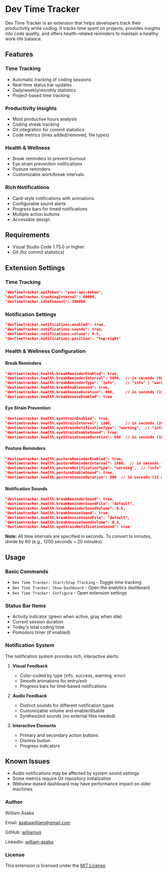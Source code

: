 # Dev Time Tracker

Dev Time Tracker is an extension that helps developers track their productivity while coding. It tracks time spent on projects, provides insights into code quality, and offers health-related reminders to maintain a healthy work-life balance.

## Features

### Time Tracking
- Automatic tracking of coding sessions
- Real-time status bar updates
- Daily/weekly/monthly statistics
- Project-based time tracking

### Productivity Insights
- Most productive hours analysis
- Coding streak tracking
- Git integration for commit statistics
- Code metrics (lines added/removed, file types)

### Health & Wellness
- Break reminders to prevent burnout
- Eye strain prevention notifications
- Posture reminders
- Customizable work/break intervals

### Rich Notifications
- Card-style notifications with animations
- Configurable sound alerts
- Progress bars for timed notifications
- Multiple action buttons
- Accessible design

## Requirements

- Visual Studio Code 1.75.0 or higher
- Git (for commit statistics)

## Extension Settings

### Time Tracking
<!-- "devTimeTracker.apiUrl": "https://your-api-url.com", -->
```json
"devTimeTracker.apiToken": "your-api-token",
"devTimeTracker.trackingInterval": 60000,
"devTimeTracker.idleTimeout": 300000
```

### Notification Settings
```json
"devTimeTracker.notifications.enabled": true,
"devTimeTracker.notifications.sounds": true,
"devTimeTracker.notifications.volume": 0.5,
"devTimeTracker.notifications.position": "top-right"
```

### Health & Wellness Configuration

#### Break Reminders
```json
"devtimetracker.health.breakReminderEnabled": true,
"devtimetracker.health.breakReminderInterval": 3600,  // in seconds (60 minutes)
"devtimetracker.health.breakReminderType": "info",    // "info" | "warning" | "error" | "none"
"devtimetracker.health.breakEnableSound": true,
"devtimetracker.health.breakSnoozeDuration": 900,     // in seconds (15 minutes)
"devtimetracker.health.breakSnoozeEnabled": true
```

#### Eye Strain Prevention
```json
"devtimetracker.health.eyeStrainEnabled": true,
"devtimetracker.health.eyeStrainInterval": 1200,      // in seconds (20 minutes)
"devtimetracker.health.eyeStrainNotificationType": "warning",  // "info" | "warning" | "error" | "none"
"devtimetracker.health.eyeStrainEnableSound": true,
"devtimetracker.health.eyeStrainSnoozeDuration": 600  // in seconds (10 minutes)
```

#### Posture Reminders
```json
"devtimetracker.health.postureReminderEnabled": true,
"devtimetracker.health.postureReminderInterval": 1800,  // in seconds (30 minutes)
"devtimetracker.health.postureNotificationType": "warning",  // "info" | "warning" | "error" | "none"
"devtimetracker.health.postureEnableSound": true,
"devtimetracker.health.postureSnoozeDuration": 900  // in seconds (15 minutes)
```

#### Notification Sounds
```json
"devtimetracker.health.breakReminderSound": true,
"devtimetracker.health.breakReminderSoundFile": "default",
"devtimetracker.health.breakReminderSoundVolume": 0.5,
"devtimetracker.health.breakSnoozeSound": true,
"devtimetracker.health.breakSnoozeSoundFile": "default",
"devtimetracker.health.breakSnoozeSoundVolume": 0.5,
"devtimetracker.health.eyeStrainNotificationSound": true
```

**Note:** All time intervals are specified in seconds. To convert to minutes, divide by 60 (e.g., 1200 seconds = 20 minutes).

## Usage

### Basic Commands
- `Dev Time Tracker: Start/Stop Tracking` - Toggle time tracking
- `Dev Time Tracker: Show Dashboard` - Open the analytics dashboard
- `Dev Time Tracker: Configure` - Open extension settings

### Status Bar Items
- Activity indicator (green when active, gray when idle)
- Current session duration
- Today's total coding time
- Pomodoro timer (if enabled)

### Notification System
The notification system provides rich, interactive alerts:

1. **Visual Feedback**
   - Color-coded by type (info, success, warning, error)
   - Smooth animations for entry/exit
   - Progress bars for time-based notifications

2. **Audio Feedback**
   - Distinct sounds for different notification types
   - Customizable volume and enable/disable
   - Synthesized sounds (no external files needed)

3. **Interactive Elements**
   - Primary and secondary action buttons
   - Dismiss button
   - Progress indicators

## Known Issues
- Audio notifications may be affected by system sound settings
- Some metrics require Git repository initialization
- Webview-based dashboard may have performance impact on older machines

### Author
William Asaba

Email: [asabawilliam@gmail.com](mailto:asabawilliam@gmail.com)

GitHub: [williamug](https://github.com/williamug)

LinkedIn: [william-asaba](https://www.linkedin.com/in/asaba-william-006aa1106/)



### License
This extension is licensed under the [MIT License](/dev-time-tracker/LICENSE).

